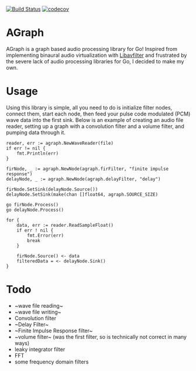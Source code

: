 [![Build Status](https://travis-ci.org/clandry94/agraph.svg?branch=master)](https://travis-ci.org/clandry94/agraph) [![codecov](https://codecov.io/gh/clandry94/agraph/branch/master/graph/badge.svg)](https://codecov.io/gh/clandry94/agraph)



# AGraph
AGraph is a graph based audio processing library for Go! Inspired from implementing binaural audio virtualization
with [Libavfilter](https://libav.org/documentation/libavfilter.html#Introduction) and frustrated by the severe lack of audio processing libraries for Go,
I decided to make my own.

# Usage

Using this library is simple, all you need to do is initialize filter nodes, connect them, start each node, then
feed your pulse code modulated (PCM) wave data into the first sink. Below is an example of creating an audio file reader,
setting up a graph with a convolution filter and a volume filter, and pumping data through it.

```
reader, err := agraph.NewWaveReader(file)
if err != nil {
	fmt.Println(err)
}

firNode, _ := agraph.NewNode(agraph.firFilter, "finite impulse response")
delayNode, _ := agraph.NewNode(agraph.delayFilter, "delay")

firNode.SetSink(delayNode.Source())
delayNode.SetSink(make(chan []float64, agraph.SOURCE_SIZE)

go firNode.Process()
go delayNode.Process()

for {
    data, err := reader.ReadSampleFloat()
    if err ! nil {
        fmt.Error(err)
        break
    }

    firNode.Source() <- data
    filteredData = <- delayNode.Sink()
}
```

# Todo
- ~wave file reading~
- ~wave file writing~
- Convolution filter
- ~Delay Filter~
- ~Finite Impulse Response filter~
- ~volume filter~ (was the first filter, so is technically not correct in many ways)
- leaky integrator filter
- FFT
- some frequency domain filters
